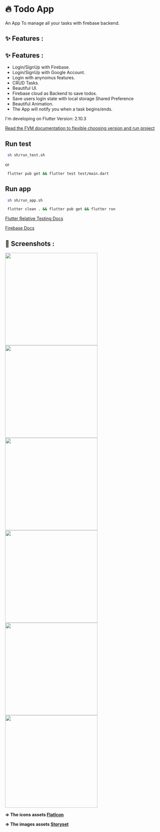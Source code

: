 # 🔥 Todo App

An App To manage all your tasks with firebase backend.

## ✨ Features :


## ✨ Features :
- Login/SignUp with Firebase.
- Login/SignUp with Google Account.
- Login with anynomus features.
- CRUD Tasks.
- Beautiful UI.
- Firebase cloud as Backend to save todos.
- Save users login state with local storage Shared Preference
- Beautiful Animation.
- The App will notify you when a task begins/ends.

I'm developing on Flutter Version: 2.10.3

[Read the FVM documentation to flexible choosing version and run project](https://fvm.app)


## Run test

```bash
 sh sh/run_test.sh
```

or

```bash
 flutter pub get && flutter test test/main.dart
```
## Run app

```bash
 sh sh/run_app.sh
```

```bash
 flutter clean . && flutter pub get && flutter run
```
[Flutter Relative Testing Docs](https://docs.flutter.dev/testing)


[Firebase Docs](https://firebase.flutter.dev/docs/overview/)
## 📸 Screenshots :

<img src="assets/onboarding.png" width="300"> <img src="assets/welcome.png" width="300"> <img src="assets/login.png" width="300"> <img src="assets/homepage.png" width="300">
<img src="assets/addtask.png" width="300"> <img src="assets/settings.png" width="300">



**=> The icons assets [FlatIcon](https://www.flaticon.com/)**

**=> The images assets [Storyset](https://storyset.com/)**